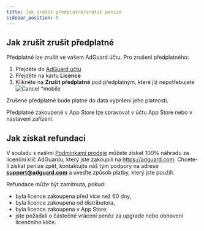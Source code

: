 ```yaml
---
title: Jak zrušit předplatné/vrátit peníze
sidebar_position: 5
---
```


## Jak zrušit zrušit předplatné

Předplatné lze zrušit ve vašem AdGuard účtu. Pro zrušení předplatného:

 1. Přejděte do [AdGuard účtu](https://my.adguard.com/)
 2. Přejděte na kartu **Licence**
 3. Klikněte na **Zrušit předplatné** pod předplatným, které již nepotřebujete ![Cancel *mobile](https://cdn.adtidy.org/content/kb/ad_blocker/general/newaccount-cancel-sub.png)

 Zrušené předplatné bude platné do data vypršení jeho platnosti.

Předplatné zakoupené v App Store lze spravovat v účtu App Store nebo v nastavení zařízení.

## Jak získat refundaci

V souladu s našimi [Podmínkami prodeje](https://adguard.com/terms-of-sale.html) můžete získat 100% náhradu za licenční klíč AdGuardu, který jste zakoupili na https://adguard.com. Chcete-li získat peníze zpět, kontaktujte náš tým podpory na adrese **support@adguard.com** a uveďte způsob platby, který jste použili.

Refundace může být zamítnuta, pokud:
* byla licence zakoupena před více než 60 dny,
* byla licence zakoupena od distributora,
* byla licence zakoupena v App Store,
* jste požádali o částečné vrácení peněz za upgrade nebo obnovení licenčního klíče.
